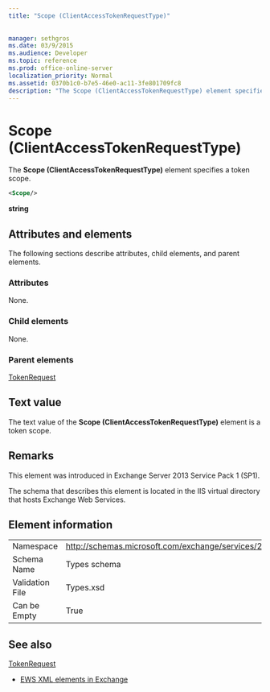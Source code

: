 ```yaml
---
title: "Scope (ClientAccessTokenRequestType)"
 
 
manager: sethgros
ms.date: 03/9/2015
ms.audience: Developer
ms.topic: reference
ms.prod: office-online-server
localization_priority: Normal
ms.assetid: 0370b1c0-b7e5-46e0-ac11-3fe801709fc8
description: "The Scope (ClientAccessTokenRequestType) element specifies a token scope."
---
```


# Scope (ClientAccessTokenRequestType)

The **Scope (ClientAccessTokenRequestType)** element specifies a token scope. 
  
```XML
<Scope/>
```

 **string**
## Attributes and elements

The following sections describe attributes, child elements, and parent elements.
  
### Attributes

None.
  
### Child elements

None.
  
### Parent elements

[TokenRequest](tokenrequest.md)
  
## Text value

The text value of the **Scope (ClientAccessTokenRequestType)** element is a token scope. 
  
## Remarks

This element was introduced in Exchange Server 2013 Service Pack 1 (SP1).
  
The schema that describes this element is located in the IIS virtual directory that hosts Exchange Web Services.
  
## Element information

|||
|:-----|:-----|
|Namespace  <br/> |http://schemas.microsoft.com/exchange/services/2006/types  <br/> |
|Schema Name  <br/> |Types schema  <br/> |
|Validation File  <br/> |Types.xsd  <br/> |
|Can be Empty  <br/> |True  <br/> |
   
## See also



[TokenRequest](tokenrequest.md)


- [EWS XML elements in Exchange](ews-xml-elements-in-exchange.md)

